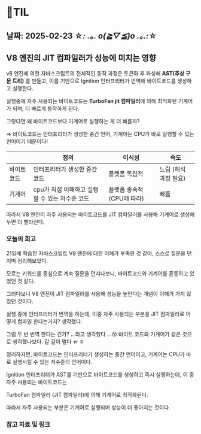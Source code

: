 # 🧾TIL
## 날짜: 2025-02-23 ☆*: .｡. o(≧▽≦)o .｡.:*☆

## V8 엔진의 JIT 컴파일러가 성능에 미치는 영향
v8 엔진에 의한 자바스크립트의 전체적인 동작 과정은 토큰화 후 파싱해 **AST(추상 구문 트리)** 를 만들고, 이를 기반으로 Ignition 인터프리터가 번역해 바이트코드를 생성하고 실행한다.

실행중에 자주 사용되는 바이트코드는 **TurboFan jit 컴파일러**에 의해 최적화된 기계어가 되며, 더 빠르게 동작하게 된다.

그렇다면 왜 바이트코드보다 기계어로 실행하는 게 더 빠를까?

⇒ 바이트코드는 인터프리터가 생성한 중간 언어, 기계어는 CPU가 바로 실행할 수 있는 언어이기 때문이다!

|  | 정의 | 이식성 | 속도 |
| --- | --- | --- | --- |
| 바이트 코드 | 인터프리터가 생성한 중간 코드 | 플랫폼 독립적 | 느림 (해석 과정 필요) |
| 기계어 | cpu가 직접 이해하고 실행할 수 있는 저수준 코드  | 플랫폼 종속적 (CPU에 따라) | 빠름 |

따라서 V8 엔진이 자주 사용되는 바이트코드를 JIT 컴파일러를 사용해 기계어로 생성해두면 더 빨라진다.

### 오늘의 회고
21일에 학습한 자바스크립트 V8 엔진에 대한 이해가 부족한 것 같아, 스스로 질문을 던지며 정리해보았다.

모르는 키워드를 중심으로 계속 질문을 던지다보니, 바이트코드와 기계어를 혼동하고 있었던 것 같다. 

그러다보니 V8 엔진이 JIT 컴파일러를 사용해 성능을 높인다는 개념이 이해가 가지 않았던 것이다.

실행 중에 인터프리터가 번역을 하는데, 이중 자주 사용되는 부분을 JIT 컴파일러로 어떻게 컴파일 한다는거지? 생각했다.

그럼 두 번 번역 한다는 건가? .. 라고 생각했다 ...😵 바이트 코드와 기계어가 같은 것으로 생각했나보다. 갈 길이 멀다 ㅠ ㅎ

정리하자면, 바이트코드는 인터프리터가 생성하는 중간 언어이고, 기계어는 CPU가 바로 실행시킬 수 있는 저수준의 언어이다.

Ignition 인터프리터가 AST를 기반으로 바이트코드를 생성하고 즉시 실행하는데, 이 중 자주 사용되는 바이트코드는

TurboFan 컴파일러 (JIT 컴파일러)에 의해 기계어로 최적화된다.

따라서 자주 사용되는 부분은 기계어로 실행되며 성능이 더 좋아지는 것이다.

### 참고 자료 및 링크
